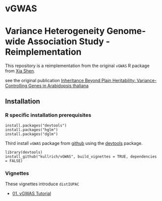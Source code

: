# vGWAS
Variance Heterogeneity Genome-wide Association Study - Reimplementation
=========
This repository is a reimplementation from the original `vGWAS` R package from [Xia Shen](https://github.com/xiashen).

see the original publication
[Inheritance Beyond Plain Heritability: Variance-Controlling Genes in Arabidopsis thaliana](https://journals.plos.org/plosgenetics/article?id=10.1371/journal.pgen.1002839)

## Installation

### R specific installation prerequisites

```
install.packages("devtools")
install.packages("hglm")
install.packages("dglm")
```

Third install `vGWAS` package from [github](https://github.com/kullrich) using the [devtools](https://cran.r-project.org/web/packages/devtools/index.html) package.

```
library(devtools)
install_github("kullrich/vGWAS", build_vignettes = TRUE, dependencies = FALSE)
```

### Vignettes

These vignettes introduce `distIUPAC`

- [01. vGWAS Tutorial](https://github.com/kullrich/vGWAS/blob/master/vignettes/vGWAS.Rmd)

